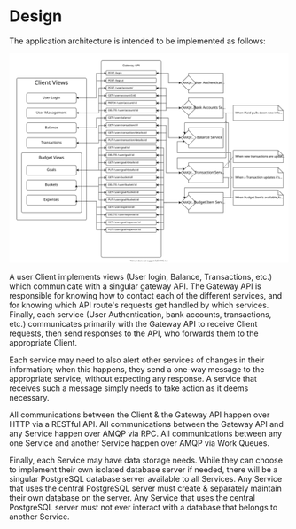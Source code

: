# Design

The application architecture is intended to be implemented as follows: 

![Design diagram](https://raw.githubusercontent.com/cheese-drawer/meta/main/MVP_design.svg)

A user Client implements views (User login, Balance, Transactions, etc.) which communicate with a singular gateway API. 
The Gateway API is responsible for knowing how to contact each of the different services, and for knowing which API route's requests get handled by which services. 
Finally, each service (User Authentication, bank accounts, transactions, etc.) communicates primarily with the Gateway API to receive Client requests, then send responses to the API, who forwards them to the appropriate Client. 

Each service may need to also alert other services of changes in their information; when this happens, they send a one-way message to the appropriate service, without expecting any response.
A service that receives such a message simply needs to take action as it deems necessary.

All communications between the Client & the Gateway API happen over HTTP via a RESTful API.
All communications between the Gateway API and any Service happen over AMQP via RPC.
All communications between any one Service and another Service happen over AMQP via Work Queues.

Finally, each Service may have data storage needs. 
While they can choose to implement their own isolated database server if needed, there will be a singular PostgreSQL database server available to all Services.
Any Service that uses the central PostgreSQL server must create & separately maintain their own database on the server.
Any Service that uses the central PostgreSQL server must not ever interact with a database that belongs to another Service.
